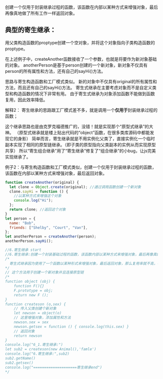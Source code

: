  创建一个仅用于封装继承过程的函数，该函数在内部以某种方式来增强对象，最后再像真地做了所有工作一样返回对象。
##  典型的寄生继承：
用父类构造函数的proptype创建一个空对象，并将这个对象指向子类构造函数的proptype。

在上述例子中，createAnother函数接收了一个参数，也就是将要作为新对象基础的对象。
anotherPerson是基于person创建的一个新对象，新对象不仅具有person的所有属性和方法，还有自己的sayHi()方法。

思路与寄生构造函数和工厂模式类似。
新的对象中不仅具有original的所有属性和方法，而且还有自己的sayHi()方法。
寄生式继承在主要考虑对象而不是自定义类型和构造函数的情况下非常有用。
由于寄生式继承为对象添加函数不能做到函数复用，因此效率降低。

解释2：
寄生继承的思路跟工厂模式差不多，就是调用一个**仅用于**封装继承过程的函数；

这个继承思路也是由克罗克福德推广的，没错！就是实现那个“原型式继承”的大神。
（原型式继承就是楼上贴出代码的“object”函数，在很多类库源码中都能发现它的身影）
简单而言，寄生继承就是不用实例化父类了，直接实例化一个临时副本实现了相同的原型链继承。（即子类的原型指向父类副本的实例从而实现原型共享）
所以“寄生组合继承”用了“寄生继承”修复了“组合继承”的小bug，让js完美实现继承了。

例子2：与寄生构造函数和工厂模式类似，创建一个仅用于封装继承过程的函数，该函数在内部以某种方式来增强对象，最后返回对象。
```js
function createAnother(original) {
  let clone = Object.create(original); //通过调用函数创建一个新对象
  clone.sayHi = function () {
    //以某种方式来增强这个对象
    console.log("Hi");
  };
  return clone; //返回这个对象
}
let person = {
  name: "Bob",
  friends: ["Shelby", "Court", "Van"],
};
let anotherPerson = createAnother(person);
anotherPerson.sayHi();

//6.寄生继承 start
//6.寄生继承:创建一个封装基础过程的函数，该函数内部以某种方式来增强对象，最后再像真的是它做了所有工作一样返回对象。
/*
  寄生式继承因为使用了一个函数以某种形式来增强对象，最后返回对象，那么复用率就不高，导致效率低。
*/
// 这个方法用于创建一个新对象并且连接原型链
/*
function object (obj) {
    function F(){}
    F.prototype = obj;
    return new F ();
}
function createson (o,sex) {
    // 传入父类创建个新对象
    let newson = object(o)
    // 这里增强对象，添加属性和方法
    newson.sex = sex
    newson.getsex = function () { console.log(this.sex) }
    // 返回对象
    return newson
}
console.log("6_1.寄生继承:")
let sub2 = createson(new Animal(),'famle')
console.log("6.寄生继承:",sub2)
sub2.getName()
sub2.getsex()
console.log("====================寄生继承end")
*/
```
